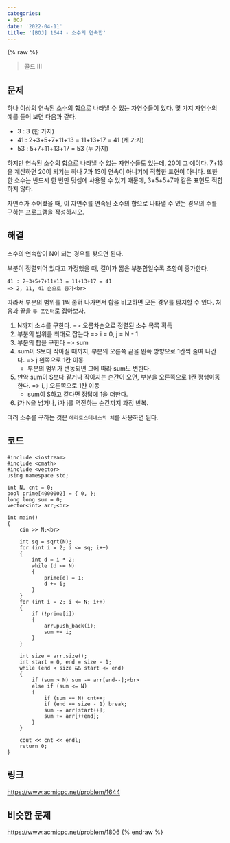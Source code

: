 ```yaml
---
categories:
- BOJ
date: '2022-04-11'
title: '[BOJ] 1644 - 소수의 연속합'
---
```


{% raw %}
> 골드 III<br>

## 문제
하나 이상의 연속된 소수의 합으로 나타낼 수 있는 자연수들이 있다. 몇 가지 자연수의 예를 들어 보면 다음과 같다.

-   3 : 3 (한 가지)
-   41 : 2+3+5+7+11+13 = 11+13+17 = 41 (세 가지)
-   53 : 5+7+11+13+17 = 53 (두 가지)

하지만 연속된 소수의 합으로 나타낼 수 없는 자연수들도 있는데, 20이 그 예이다. 7+13을 계산하면 20이 되기는 하나 7과 13이 연속이 아니기에 적합한 표현이 아니다. 또한 한 소수는 반드시 한 번만 덧셈에 사용될 수 있기 때문에, 3+5+5+7과 같은 표현도 적합하지 않다.

자연수가 주어졌을 때, 이 자연수를 연속된 소수의 합으로 나타낼 수 있는 경우의 수를 구하는 프로그램을 작성하시오.

## 해결
소수의 연속합이 N이 되는 경우를 찾으면 된다.

부분이 정렬되어 있다고 가정했을 때, 길이가 짧은 부분합일수록 초항이 증가한다.
```
41 : 2+3+5+7+11+13 = 11+13+17 = 41
=> 2, 11, 41 순으로 증가<br>
```
따라서 부분의 범위를 1씩 좁혀 나가면서 합을 비교하면 모든 경우를 탐지할 수 있다. 처음과 끝을 `투 포인터`로 잡아보자.

1. N까지 소수를 구한다. => 오름차순으로 정렬된 소수 목록 획득<br>
2. 부분의 범위를 최대로 잡는다 => i = 0, j = N - 1<br>
3. 부분의 합을 구한다 => sum<br>
4. sum이 S보다 작아질 때까지, 부분의 오른쪽 끝을 왼쪽 방향으로 1칸씩 줄여 나간다. => j 왼쪽으로 1칸 이동<br>
	- 부분의 범위가 변동되면 그에 따라 sum도 변한다.
5.  만약 sum이 S보다 같거나 작아지는 순간이 오면, 부분을 오른쪽으로 1칸 평행이동한다. => i, j 오른쪽으로 1칸 이동<br>
	- sum이 S하고 같다면 정답에 1을 더한다.
7. j가 N을 넘거나, i가 j를 역전하는 순간까지 과정 반복.

여러 소수를 구하는 것은 `에라토스테네스의 체`를 사용하면 된다.

## 코드
```
#include <iostream>
#include <cmath>
#include <vector>
using namespace std;

int N, cnt = 0;
bool prime[4000002] = { 0, };
long long sum = 0;
vector<int> arr;<br>

int main()
{
	cin >> N;<br>

	int sq = sqrt(N);
	for (int i = 2; i <= sq; i++)
	{
		int d = i * 2;
		while (d <= N)
		{
			prime[d] = 1;
			d += i;
		}
	}
	for (int i = 2; i <= N; i++)
	{
		if (!prime[i])
		{
			arr.push_back(i);
			sum += i;
		}
	}
	
	int size = arr.size();
	int start = 0, end = size - 1;
	while (end < size && start <= end)
	{
		if (sum > N) sum -= arr[end--];<br>
		else if (sum <= N)
		{
			if (sum == N) cnt++;
			if (end == size - 1) break;
			sum -= arr[start++];
			sum += arr[++end];
		}
	}

	cout << cnt << endl;
	return 0;
}
```

## 링크
https://www.acmicpc.net/problem/1644

## 비슷한 문제
https://www.acmicpc.net/problem/1806
{% endraw %}